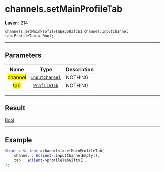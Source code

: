 # channels.setMainProfileTab

**Layer** : 214

```tl
channels.setMainProfileTab#3583fcb1 channel:InputChannel tab:ProfileTab = Bool;
```

---

## Parameters

| Name | Type | Description |
| :---: | :---: | :--- |
| <mark>channel</mark> | [`InputChannel`](type/InputChannel) | NOTHING |
| <mark>tab</mark> | [`ProfileTab`](type/ProfileTab) | NOTHING |

---

## Result

[Bool](type/Bool)

---

## Example

```php
$bool = $client->channels->setMainProfileTab(
	channel : $client->inputChannelEmpty(),
	tab : $client->profileTabGifts(),
);
```